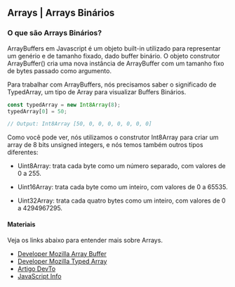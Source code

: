 ## Arrays | Arrays Binários

### O que são Arrays Binários?

ArrayBuffers em Javascript é um objeto built-in utilizado para representar um genério e de tamanho fixado, dado buffer binário.
O objeto construtor ArrayBuffer() cria uma nova instância de ArrayBuffer com um tamanho fixo de bytes passado como argumento.

Para trabalhar com ArrayBuffers, nós precisamos saber o significado de TypedArray, um tipo de Array para visualizar Buffers Binários.

```javascript
const typedArray = new Int8Array(8);
typedArray[0] = 50;

// Output: Int8Array [50, 0, 0, 0, 0, 0, 0, 0]
```

Como você pode ver, nós utilizamos o construtor Int8Array para criar um array de 8 bits unsigned integers, e nós temos também outros tipos diferentes:

- Uint8Array: trata cada byte como um número separado, com valores de 0 a 255.

- Uint16Array: trata cada byte como um inteiro, com valores de 0 a 65535.

- Uint32Array: trata cada quatro bytes como um inteiro, com valores de 0 a 4294967295.

#### Materiais

Veja os links abaixo para entender mais sobre Arrays.

- [Developer Mozilla Array Buffer](https://developer.mozilla.org/en-US/docs/Web/JavaScript/Reference/Global_Objects/ArrayBuffer)
- [Developer Mozilla Typed Array](https://developer.mozilla.org/en-US/docs/Web/JavaScript/Typed_arrays)
- [Artigo DevTo](https://dev.to/nfo94/o-que-e-um-arraybuffer-e-como-manipular-seu-conteudo-3a2o#:~:text=O%20ArrayBuffer%20%C3%A9%20um%20objeto,de%20bytes%20fornecido%20como%20argumento.)
- [JavaScript Info](https://javascript.info/arraybuffer-binary-arrays)
